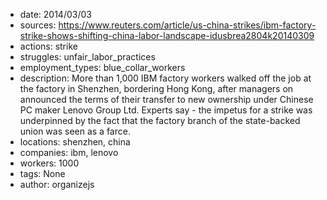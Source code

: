 - date: 2014/03/03
- sources: https://www.reuters.com/article/us-china-strikes/ibm-factory-strike-shows-shifting-china-labor-landscape-idusbrea2804k20140309
- actions: strike
- struggles: unfair_labor_practices
- employment_types: blue_collar_workers
- description: More than 1,000 IBM factory workers walked off the job at the factory in Shenzhen, bordering Hong Kong, after managers on announced the terms of their transfer to new ownership under Chinese PC maker Lenovo Group Ltd. Experts say - the impetus for a strike was underpinned by the fact that the factory branch of the state-backed union was seen as a farce.
- locations: shenzhen, china
- companies: ibm, lenovo
- workers: 1000
- tags: None
- author: organizejs
